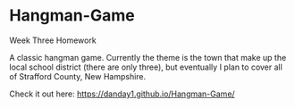 # Hangman-Game
Week Three Homework

A classic hangman game. Currently the theme is the town that make up the local school district (there are only three), but eventually I plan to cover all of Strafford County, New Hampshire. 

Check it out here:
https://danday1.github.io/Hangman-Game/
